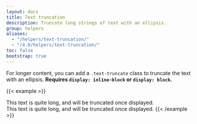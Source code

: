 ```yaml
---
layout: docs
title: Text truncation
description: Truncate long strings of text with an ellipsis.
group: helpers
aliases:
  - "/helpers/text-truncation/"
  - "/4.0/helpers/text-truncation/"
toc: false
bootstrap: true
---
```


For longer content, you can add a `.text-truncate` class to truncate the text with an ellipsis. **Requires `display: inline-block` or `display: block`.**

{{< example >}}
<!-- Block level -->
<div class="row">
  <div class="col-2 text-truncate">
    This text is quite long, and will be truncated once displayed.
  </div>
</div>

<!-- Inline level -->
<span class="d-inline-block text-truncate" style="max-width: 150px;">
  This text is quite long, and will be truncated once displayed.
</span>
{{< /example >}}
